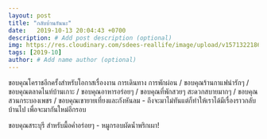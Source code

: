 ```yaml
---
layout: post
title: "กลับบ้านกันนะ"
date:   2019-10-13 20:04:43 +0700
description: # Add post description (optional)
img: https://res.cloudinary.com/sdees-reallife/image/upload/v1571322186/IMG_9248.jpg # Add image post (optional)
tags: [2019-10]
author: # Add name author (optional)
---
```

ขอบคุณโคราชอีกครั้งสำหรับโอกาสเรื่องงาน การเดินทาง การพักผ่อน / ขอบคุณร้านกาแฟน่ารักๆ / ขอบคุณตลาดไนท์บ้านเกาะ / ขอบคุณอาหารอร่อยๆ / ขอบคุณที่พักสวยๆ สะดวกสบายมากๆ / ขอบคุณสวนกระบองเพชร / ขอบคุณเขายายเที่ยงและกังหันลม - ถึงจะมาไม่ทันแต่ก็ทำให้เราได้มีเรื่องราวกลับบ้านไป เพื่อจะมากันใหม่อีกรอบ

<i class="fa fa-child" style="color:plum"></i>

ขอบคุณสระบุรี สำหรับมื้อค่ำอร่อยๆ - หมูกรอบผัดน้ำพริกเผา!
